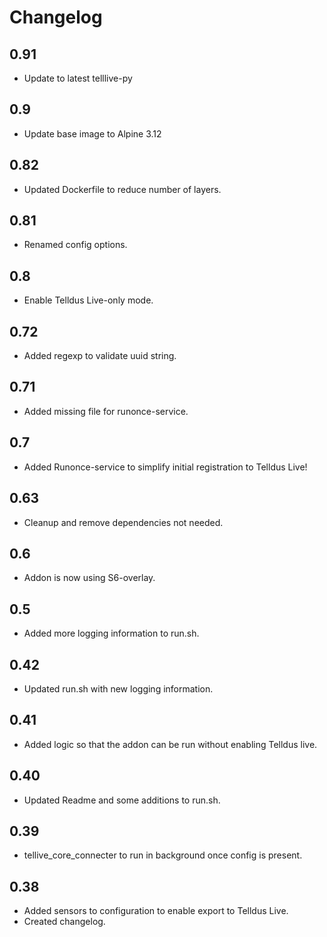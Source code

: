 # Changelog

## 0.91

- Update to latest telllive-py

## 0.9

- Update base image to Alpine 3.12

## 0.82

- Updated Dockerfile to reduce number of layers.

## 0.81

- Renamed config options.

## 0.8

- Enable Telldus Live-only mode.

## 0.72

- Added regexp to validate uuid string.

## 0.71

- Added missing file for runonce-service.

## 0.7

- Added Runonce-service to simplify initial registration to Telldus Live!

## 0.63

- Cleanup and remove dependencies not needed.

## 0.6

- Addon is now using S6-overlay.

## 0.5

- Added more logging information to run.sh.

## 0.42

- Updated run.sh with new logging information.

## 0.41

- Added logic so that the addon can be run without enabling Telldus live.

## 0.40

- Updated Readme and some additions to run.sh.

## 0.39

- tellive_core_connecter to run in background once config is present.

## 0.38

- Added sensors to configuration to enable export to Telldus Live.
- Created changelog.
